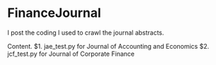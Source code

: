 # FinanceJournal


I post the coding I used to crawl the journal abstracts.

Content.
$1. jae_test.py for Journal of Accounting and Economics
$2. jcf_test.py for Journal of Corporate Finance
